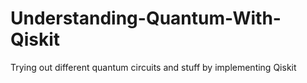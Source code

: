 # Understanding-Quantum-With-Qiskit
Trying out different quantum circuits and stuff by implementing Qiskit
